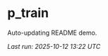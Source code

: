 # p_train

Auto-updating README demo.

<!--START_SECTION:status-->
_Last run: 2025-10-12 13:22 UTC_
<!--END_SECTION:status-->























































































































































































































































































































































































































































































































































































































































































































































































































































































































































































































































































































































































































































